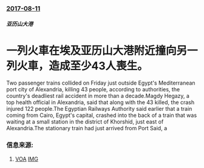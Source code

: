 ### [2017-08-11](/news/2017/08/11/index.md)

##### 亚历山大港
# 一列火車在埃及亚历山大港附近撞向另一列火車，造成至少43人喪生。 

Two passenger trains collided on Friday just outside Egypt's Mediterranean port city of Alexandria, killing 43 people, according to authorities, the country's deadliest rail accident in more than a decade.Magdy Hegazy, a top health official in Alexandria, said that along with the 43 killed, the crash injured 122 people.The Egyptian Railways Authority said earlier that a train coming from Cairo, Egypt's capital, crashed into the back of a train that was waiting at a small station in the district of Khorshid, just east of Alexandria.The stationary train had just arrived from Port Said, a


### 信息来源:

1. [VOA](https://www.voanews.com/a/egypt-train-crash/3981736.html) [IMG](https://media.voltron.voanews.com/Drupal/01live-166/2019-04/CA36D29D-89FC-4DE2-A22B-145750A12F06.jpg)
